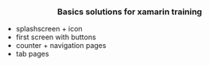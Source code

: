 <center><h3>Basics solutions for xamarin training</h3></center>
<ul>
  <li>splashscreen + icon</li>
  <li>first screen with buttons</li>
  <li>counter + navigation pages</li>
  <li>tab pages</li>
</ul>